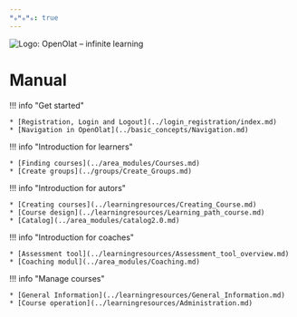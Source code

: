 ```yaml
---
ᴴₒᴴₒᴴₒ: true
---
```

![Logo: OpenOlat – infinite learning](../../../assets/OpenOlat_Logo_claim_RGB.png)

# Manual

!!! info "Get started"

	* [Registration, Login and Logout](../login_registration/index.md)
	* [Navigation in OpenOlat](../basic_concepts/Navigation.md)

!!! info "Introduction for learners"

	* [Finding courses](../area_modules/Courses.md)
	* [Create groups](../groups/Create_Groups.md)

!!! info  "Introduction for autors"

	* [Creating courses](../learningresources/Creating_Course.md)
	* [Course design](../learningresources/Learning_path_course.md)
	* [Catalog](../area_modules/catalog2.0.md)

!!! info  "Introduction for coaches"

	* [Assessment tool](../learningresources/Assessment_tool_overview.md)
	* [Coaching modul](../area_modules/Coaching.md)

!!! info  "Manage courses"

	* [General Information](../learningresources/General_Information.md)
	* [Course operation](../learningresources/Administration.md)	